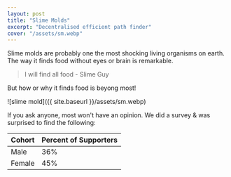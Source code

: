 ```yaml
---
layout: post
title: "Slime Molds"
excerpt: "Decentralised efficient path finder"
cover: "/assets/sm.webp"
---
```


Slime molds are probably one the most shocking living organisms on earth. The
way it finds food without eyes or brain is remarkable.

> I will find all food - Slime Guy

But how or why it finds food is beyong most!

![slime mold]({{ site.baseurl }}/assets/sm.webp)

If you ask anyone, most won't have an opinion. We did a survey & was surprised
to find the following:

Cohort | Percent of Supporters
------ | ---------------------
Male   | 36%
Female | 45%
